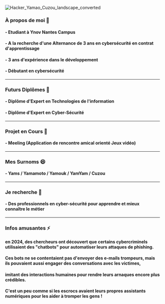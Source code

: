 ![Hacker_Yamao_Cuzou_landscape_converted](https://github.com/user-attachments/assets/8e722736-2e47-47b3-9c2d-d08b37ca9f7b)
### À propos de moi 💬
#### - Etudiant à Ynov Nantes Campus
#### - A la recherche d'une Alternance de 3 ans en cybersécurité en contrat d'apprentissage
#### - 3 ans d'expérience dans le développement
#### - Débutant en cybersécurité
________________________________________________________________________________________
### Futurs Diplômes 🌱
#### - Diplôme d'Expert en Technologies de l'information
#### - Diplôme d'Expert en Cyber-Sécurité
________________________________________________________________________________________
### Projet en Cours 🔭
#### - Meeling (Application de rencontre amical orienté Jeux vidéo)
________________________________________________________________________________________
### Mes Surnoms 😄
#### - Yams  /  Yamamoto  /  Yamouk  /  YamYam  /  Cuzou
________________________________________________________________________________________
### Je recherche 🤔
#### - Des professionnels en cyber-sécurité pour apprendre et mieux connaître le métier
________________________________________________________________________________________
### Infos amusantes ⚡
#### en 2024, des chercheurs ont découvert que certains cybercriminels utilisaient des "chatbots" pour automatiser leurs attaques de phishing.
#### Ces bots ne se contentaient pas d'envoyer des e-mails trompeurs, mais ils pouvaient aussi engager des conversations avec les victimes,
#### imitant des interactions humaines pour rendre leurs arnaques encore plus crédibles.
#### C'est un peu comme si les escrocs avaient leurs propres assistants numériques pour les aider à tromper les gens !
